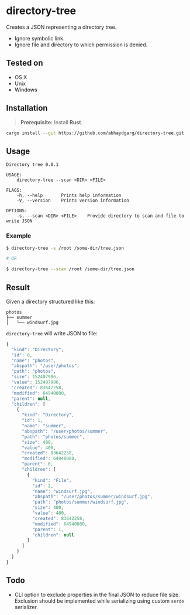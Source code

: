 # directory-tree

Creates a JSON representing a directory tree.

- Ignore symbolic link.
- Ignore file and directory to which permission is denied.

## Tested on

- OS X
- Unix
- ~~Windows~~

## Installation

> **Prerequisite:** Install **Rust**.

```bash
cargo install --git https://github.com/abhaydgarg/directory-tree.git
```

## Usage

```
Directory tree 0.0.1

USAGE:
    directory-tree --scan <DIR> <FILE>

FLAGS:
    -h, --help       Prints help information
    -V, --version    Prints version information

OPTIONS:
    -s, --scan <DIR> <FILE>    Provide directory to scan and file to write JSON
```

### Example

```bash
$ directory-tree -s /root /some-dir/tree.json

# OR

$ directory-tree --scan /root /some-dir/tree.json
```

## Result

Given a directory structured like this:

```
photos
├── summer
│   └── windsurf.jpg
```

`directory-tree` will write JSON to file:

```js
{
  "kind": "Directory",
  "id": 0,
  "name": "photos",
  "abspath": "/user/photos",
  "path": "photos",
  "size": 152407986,
  "value": 152407986,
  "created": 83642258,
  "modified": 64940080,
  "parent": null,
  "children": [
    {
      "kind": "Directory",
      "id": 1,
      "name": "summer",
      "abspath": "/user/photos/summer",
      "path": "photos/summer",
      "size": 400,
      "value": 400,
      "created": 83642258,
      "modified": 64940080,
      "parent": 0,
      "children": [
        {
          "kind": "File",
          "id": 2,
          "name": "windsurf.jpg",
          "abspath": "/user/photos/summer/windsurf.jpg",
          "path": "photos/summer/windsurf.jpg",
          "size": 400,
          "value": 400,
          "created": 83642258,
          "modified": 64940080,
          "parent": 1,
          "children": null
        }
      ]
    }
  ]
}
```

## Todo

- CLI option to exclude properties in the final JSON to reduce file size. Exclusion should be implemented while serializing using custom `serde` serializer.
